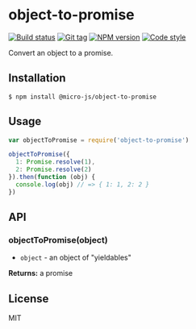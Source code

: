 
# object-to-promise

[![Build status][travis-image]][travis-url]
[![Git tag][git-image]][git-url]
[![NPM version][npm-image]][npm-url]
[![Code style][standard-image]][standard-url]

Convert an object to a promise.

## Installation

    $ npm install @micro-js/object-to-promise

## Usage

```js
var objectToPromise = require('object-to-promise')

objectToPromise({
  1: Promise.resolve(1),
  2: Promise.resolve(2)
}).then(function (obj) {
  console.log(obj) // => { 1: 1, 2: 2 }
})

```

## API

### objectToPromise(object)

- `object` - an object of "yieldables"

**Returns:** a promise

## License

MIT

[travis-image]: https://img.shields.io/travis/micro-js/object-to-promise.svg?style=flat-square
[travis-url]: https://travis-ci.org/micro-js/object-to-promise
[git-image]: https://img.shields.io/github/tag/micro-js/object-to-promise.svg
[git-url]: https://github.com/micro-js/object-to-promise
[standard-image]: https://img.shields.io/badge/code%20style-standard-brightgreen.svg?style=flat
[standard-url]: https://github.com/feross/standard
[npm-image]: https://img.shields.io/npm/v/@micro-js/object-to-promise.svg?style=flat-square
[npm-url]: https://npmjs.org/package/@micro-js/object-to-promise
